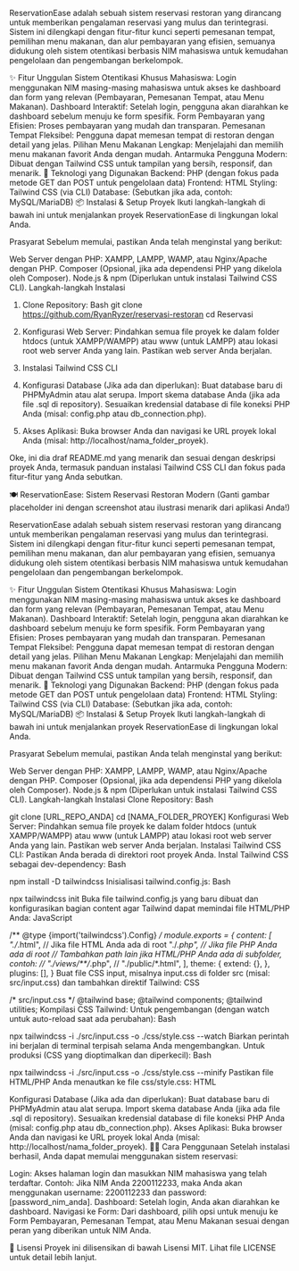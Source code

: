 ReservationEase adalah sebuah sistem reservasi restoran yang dirancang untuk memberikan pengalaman reservasi yang mulus dan terintegrasi. Sistem ini dilengkapi dengan fitur-fitur kunci seperti pemesanan tempat, pemilihan menu makanan, dan alur pembayaran yang efisien, semuanya didukung oleh sistem otentikasi berbasis NIM mahasiswa untuk kemudahan pengelolaan dan pengembangan berkelompok.

✨ Fitur Unggulan
Sistem Otentikasi Khusus Mahasiswa: Login menggunakan NIM masing-masing mahasiswa untuk akses ke dashboard dan form yang relevan (Pembayaran, Pemesanan Tempat, atau Menu Makanan).
Dashboard Interaktif: Setelah login, pengguna akan diarahkan ke dashboard sebelum menuju ke form spesifik.
Form Pembayaran yang Efisien: Proses pembayaran yang mudah dan transparan.
Pemesanan Tempat Fleksibel: Pengguna dapat memesan tempat di restoran dengan detail yang jelas.
Pilihan Menu Makanan Lengkap: Menjelajahi dan memilih menu makanan favorit Anda dengan mudah.
Antarmuka Pengguna Modern: Dibuat dengan Tailwind CSS untuk tampilan yang bersih, responsif, dan menarik.
🚀 Teknologi yang Digunakan
Backend: PHP (dengan fokus pada metode GET dan POST untuk pengelolaan data)
Frontend: HTML
Styling: Tailwind CSS (via CLI)
Database: (Sebutkan jika ada, contoh: MySQL/MariaDB)
📦 Instalasi & Setup Proyek
Ikuti langkah-langkah di bawah ini untuk menjalankan proyek ReservationEase di lingkungan lokal Anda.

Prasyarat
Sebelum memulai, pastikan Anda telah menginstal yang berikut:

Web Server dengan PHP: XAMPP, LAMPP, WAMP, atau Nginx/Apache dengan PHP.
Composer (Opsional, jika ada dependensi PHP yang dikelola oleh Composer).
Node.js & npm (Diperlukan untuk instalasi Tailwind CSS CLI).
Langkah-langkah Instalasi

1. Clone Repository:
Bash
git clone https://github.com/RyanRyzer/reservasi-restoran
cd Reservasi

2. Konfigurasi Web Server:
Pindahkan semua file proyek ke dalam folder htdocs (untuk XAMPP/WAMPP) atau www (untuk LAMPP) atau lokasi root web server Anda yang lain.
Pastikan web server Anda berjalan.

3. Instalasi Tailwind CSS CLI

5. Konfigurasi Database (Jika ada dan diperlukan):
Buat database baru di PHPMyAdmin atau alat serupa.
Import skema database Anda (jika ada file .sql di repository).
Sesuaikan kredensial database di file koneksi PHP Anda (misal: config.php atau db_connection.php).
5. Akses Aplikasi:
Buka browser Anda dan navigasi ke URL proyek lokal Anda (misal: http://localhost/nama_folder_proyek).

Oke, ini dia draf README.md yang menarik dan sesuai dengan deskripsi proyek Anda, termasuk panduan instalasi Tailwind CSS CLI dan fokus pada fitur-fitur yang Anda sebutkan.

🍽️ ReservationEase: Sistem Reservasi Restoran Modern
(Ganti gambar placeholder ini dengan screenshot atau ilustrasi menarik dari aplikasi Anda!)

ReservationEase adalah sebuah sistem reservasi restoran yang dirancang untuk memberikan pengalaman reservasi yang mulus dan terintegrasi. Sistem ini dilengkapi dengan fitur-fitur kunci seperti pemesanan tempat, pemilihan menu makanan, dan alur pembayaran yang efisien, semuanya didukung oleh sistem otentikasi berbasis NIM mahasiswa untuk kemudahan pengelolaan dan pengembangan berkelompok.

✨ Fitur Unggulan
Sistem Otentikasi Khusus Mahasiswa: Login menggunakan NIM masing-masing mahasiswa untuk akses ke dashboard dan form yang relevan (Pembayaran, Pemesanan Tempat, atau Menu Makanan).
Dashboard Interaktif: Setelah login, pengguna akan diarahkan ke dashboard sebelum menuju ke form spesifik.
Form Pembayaran yang Efisien: Proses pembayaran yang mudah dan transparan.
Pemesanan Tempat Fleksibel: Pengguna dapat memesan tempat di restoran dengan detail yang jelas.
Pilihan Menu Makanan Lengkap: Menjelajahi dan memilih menu makanan favorit Anda dengan mudah.
Antarmuka Pengguna Modern: Dibuat dengan Tailwind CSS untuk tampilan yang bersih, responsif, dan menarik.
🚀 Teknologi yang Digunakan
Backend: PHP (dengan fokus pada metode GET dan POST untuk pengelolaan data)
Frontend: HTML
Styling: Tailwind CSS (via CLI)
Database: (Sebutkan jika ada, contoh: MySQL/MariaDB)
📦 Instalasi & Setup Proyek
Ikuti langkah-langkah di bawah ini untuk menjalankan proyek ReservationEase di lingkungan lokal Anda.

Prasyarat
Sebelum memulai, pastikan Anda telah menginstal yang berikut:

Web Server dengan PHP: XAMPP, LAMPP, WAMP, atau Nginx/Apache dengan PHP.
Composer (Opsional, jika ada dependensi PHP yang dikelola oleh Composer).
Node.js & npm (Diperlukan untuk instalasi Tailwind CSS CLI).
Langkah-langkah Instalasi
Clone Repository:
Bash

git clone [URL_REPO_ANDA]
cd [NAMA_FOLDER_PROYEK]
Konfigurasi Web Server:
Pindahkan semua file proyek ke dalam folder htdocs (untuk XAMPP/WAMPP) atau www (untuk LAMPP) atau lokasi root web server Anda yang lain.
Pastikan web server Anda berjalan.
Instalasi Tailwind CSS CLI:
Pastikan Anda berada di direktori root proyek Anda.
Instal Tailwind CSS sebagai dev-dependency:
Bash

npm install -D tailwindcss
Inisialisasi tailwind.config.js:
Bash

npx tailwindcss init
Buka file tailwind.config.js yang baru dibuat dan konfigurasikan bagian content agar Tailwind dapat memindai file HTML/PHP Anda:
JavaScript

/** @type {import('tailwindcss').Config} */
module.exports = {
  content: [
    "./*.html", // Jika file HTML Anda ada di root
    "./*.php",  // Jika file PHP Anda ada di root
    // Tambahkan path lain jika HTML/PHP Anda ada di subfolder, contoh:
    // "./views/**/*.php",
    // "./public/*.html",
  ],
  theme: {
    extend: {},
  },
  plugins: [],
}
Buat file CSS input, misalnya input.css di folder src (misal: src/input.css) dan tambahkan direktif Tailwind:
CSS

/* src/input.css */
@tailwind base;
@tailwind components;
@tailwind utilities;
Kompilasi CSS Tailwind:
Untuk pengembangan (dengan watch untuk auto-reload saat ada perubahan):
Bash

npx tailwindcss -i ./src/input.css -o ./css/style.css --watch
Biarkan perintah ini berjalan di terminal terpisah selama Anda mengembangkan.
Untuk produksi (CSS yang dioptimalkan dan diperkecil):
Bash

npx tailwindcss -i ./src/input.css -o ./css/style.css --minify
Pastikan file HTML/PHP Anda menautkan ke file css/style.css:
HTML

<link rel="stylesheet" href="css/style.css">
Konfigurasi Database (Jika ada dan diperlukan):
Buat database baru di PHPMyAdmin atau alat serupa.
Import skema database Anda (jika ada file .sql di repository).
Sesuaikan kredensial database di file koneksi PHP Anda (misal: config.php atau db_connection.php).
Akses Aplikasi:
Buka browser Anda dan navigasi ke URL proyek lokal Anda (misal: http://localhost/nama_folder_proyek).
👨‍💻 Cara Penggunaan
Setelah instalasi berhasil, Anda dapat memulai menggunakan sistem reservasi:

Login: Akses halaman login dan masukkan NIM mahasiswa yang telah terdaftar.
Contoh: Jika NIM Anda 2200112233, maka Anda akan menggunakan username: 2200112233 dan password: [password_nim_anda].
Dashboard: Setelah login, Anda akan diarahkan ke dashboard.
Navigasi ke Form: Dari dashboard, pilih opsi untuk menuju ke Form Pembayaran, Pemesanan Tempat, atau Menu Makanan sesuai dengan peran yang diberikan untuk NIM Anda.

📄 Lisensi
Proyek ini dilisensikan di bawah Lisensi MIT. Lihat file LICENSE untuk detail lebih lanjut.
